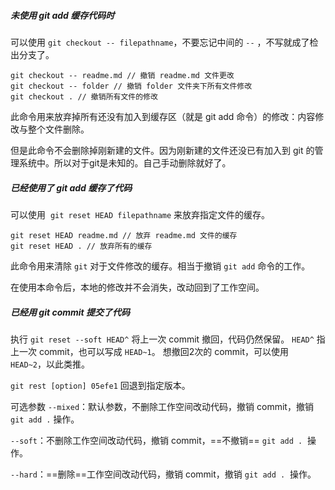 ##### 未使用 git add 缓存代码时

可以使用 `git checkout -- filepathname`，不要忘记中间的 `--` ，不写就成了检出分支了。

```shell
git checkout -- readme.md // 撤销 readme.md 文件更改
git checkout -- folder // 撤销 folder 文件夹下所有文件修改
git checkout . // 撤销所有文件的修改
```

此命令用来放弃掉所有还没有加入到缓存区（就是 git add 命令）的修改：内容修改与整个文件删除。

但是此命令不会删除掉刚新建的文件。因为刚新建的文件还没已有加入到 git 的管理系统中。所以对于git是未知的。自己手动删除就好了。

##### 已经使用了 git add 缓存了代码

可以使用  `git reset HEAD filepathname` 来放弃指定文件的缓存。

```shell
git reset HEAD readme.md // 放弃 readme.md 文件的缓存
git reset HEAD . // 放弃所有的缓存
```

此命令用来清除 `git` 对于文件修改的缓存。相当于撤销 `git add` 命令的工作。

在使用本命令后，本地的修改并不会消失，改动回到了工作空间。

##### 已经用 git commit 提交了代码

执行 `git reset --soft HEAD^` 将上一次 commit 撤回，代码仍然保留。
`HEAD^` 指上一次 commit，也可以写成 `HEAD~1`。
想撤回2次的 commit，可以使用 `HEAD~2`，以此类推。

`git rest [option] 05efe1` 回退到指定版本。

可选参数
`--mixed`：默认参数，不删除工作空间改动代码，撤销 commit，撤销 `git add .`  操作。

`--soft`：不删除工作空间改动代码，撤销 commit，==不撤销== `git add .`  操作。

`--hard`：==删除==工作空间改动代码，撤销 commit，撤销 `git add .`  操作。